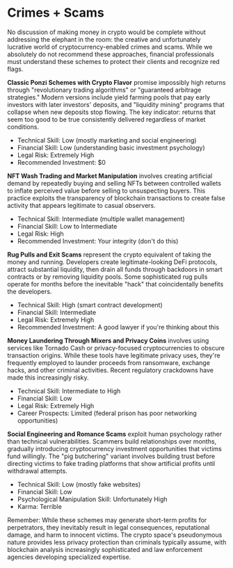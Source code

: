 # Crimes + Scams

No discussion of making money in crypto would be complete without addressing the elephant in the room: the creative and unfortunately lucrative world of cryptocurrency-enabled crimes and scams. While we absolutely do not recommend these approaches, financial professionals must understand these schemes to protect their clients and recognize red flags.

**Classic Ponzi Schemes with Crypto Flavor** promise impossibly high returns through "revolutionary trading algorithms" or "guaranteed arbitrage strategies." Modern versions include yield farming pools that pay early investors with later investors' deposits, and "liquidity mining" programs that collapse when new deposits stop flowing. The key indicator: returns that seem too good to be true consistently delivered regardless of market conditions.
- Technical Skill: Low (mostly marketing and social engineering)
- Financial Skill: Low (understanding basic investment psychology)
- Legal Risk: Extremely High
- Recommended Investment: $0

**NFT Wash Trading and Market Manipulation** involves creating artificial demand by repeatedly buying and selling NFTs between controlled wallets to inflate perceived value before selling to unsuspecting buyers. This practice exploits the transparency of blockchain transactions to create false activity that appears legitimate to casual observers.
- Technical Skill: Intermediate (multiple wallet management)
- Financial Skill: Low to Intermediate
- Legal Risk: High
- Recommended Investment: Your integrity (don't do this)

**Rug Pulls and Exit Scams** represent the crypto equivalent of taking the money and running. Developers create legitimate-looking DeFi protocols, attract substantial liquidity, then drain all funds through backdoors in smart contracts or by removing liquidity pools. Some sophisticated rug pulls operate for months before the inevitable "hack" that coincidentally benefits the developers.
- Technical Skill: High (smart contract development)
- Financial Skill: Intermediate
- Legal Risk: Extremely High
- Recommended Investment: A good lawyer if you're thinking about this

**Money Laundering Through Mixers and Privacy Coins** involves using services like Tornado Cash or privacy-focused cryptocurrencies to obscure transaction origins. While these tools have legitimate privacy uses, they're frequently employed to launder proceeds from ransomware, exchange hacks, and other criminal activities. Recent regulatory crackdowns have made this increasingly risky.
- Technical Skill: Intermediate to High
- Financial Skill: Low
- Legal Risk: Extremely High
- Career Prospects: Limited (federal prison has poor networking opportunities)

**Social Engineering and Romance Scams** exploit human psychology rather than technical vulnerabilities. Scammers build relationships over months, gradually introducing cryptocurrency investment opportunities that victims fund willingly. The "pig butchering" variant involves building trust before directing victims to fake trading platforms that show artificial profits until withdrawal attempts.
- Technical Skill: Low (mostly fake websites)
- Financial Skill: Low
- Psychological Manipulation Skill: Unfortunately High
- Karma: Terrible

Remember: While these schemes may generate short-term profits for perpetrators, they inevitably result in legal consequences, reputational damage, and harm to innocent victims. The crypto space's pseudonymous nature provides less privacy protection than criminals typically assume, with blockchain analysis increasingly sophisticated and law enforcement agencies developing specialized expertise.
